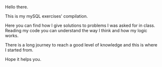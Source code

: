 Hello there.

This is my mySQL exercises' compilation.

Here you can find how I give solutions to problems I was asked for in class. 
Reading my code you can understand the way I think and how my logic works.

There is a long journey to reach a good level of knowledge and this is where I started from.

Hope it helps you.